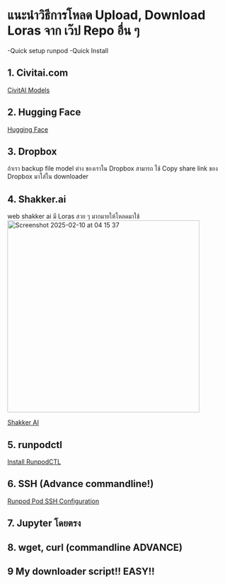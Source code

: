 # แนะนำวิธีการโหลด Upload, Download Loras จาก เว๊ป Repo อื่น ๆ 

-Quick setup runpod
-Quick Install

## 1. Civitai.com
[CivitAI Models](https://civitai.com/models)

 
## 2. Hugging Face
[Hugging Face](https://huggingface.co/)
  
## 3. Dropbox
ถ้าเรา backup file model ต่าง ของเราใน Dropbox สามารถ ใช้ Copy share link ของ Dropbox มาใส่ใน downloader
  
## 4. Shakker.ai
web shakker ai มี Loras สวย ๆ มากมายให้โหลดมาใช้
<img width="434" alt="Screenshot 2025-02-10 at 04 15 37" src="https://github.com/user-attachments/assets/7fa67d93-157c-4dae-828c-1e30c03bb70c" />

[Shakker AI](https://www.shakker.ai/th/home)
  
## 5. runpodctl
[Install RunpodCTL](https://docs.runpod.io/runpodctl/install-runpodctl)

## 6. SSH (Advance commandline!)
[Runpod Pod SSH Configuration](https://docs.runpod.io/pods/configuration/use-ssh)

## 7. Jupyter โดยตรง

## 8. wget, curl (commandline ADVANCE)

## 9 My downloader script!! EASY!! 
